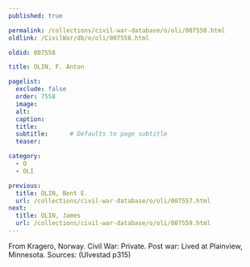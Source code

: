 ```yaml
---
published: true

permalink: /collections/civil-war-database/o/oli/007558.html
oldlink: /CivilWar/db/o/oli/007558.html

oldid: 007558

title: OLIN, F. Anton

pagelist:
  exclude: false
  order: 7558
  image: 
  alt:
  caption:
  title:
  subtitle:      # Defaults to page subtitle
  teaser:

category: 
  - O 
  - OLI

previous:
  title: OLIN, Bent E.
  url: /collections/civil-war-database/o/oli/007557.html  
next:
  title: OLIN, James
  url: /collections/civil-war-database/o/oli/007559.html   
---
```

From Kragero, Norway. Civil War: Private. Post war: Lived at Plainview, Minnesota. Sources: (Ulvestad p315)